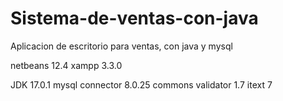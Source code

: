 # Sistema-de-ventas-con-java
Aplicacion de escritorio para ventas, con java y mysql

netbeans 12.4
xampp 3.3.0

JDK 17.0.1
mysql connector 8.0.25
commons validator 1.7
itext 7
